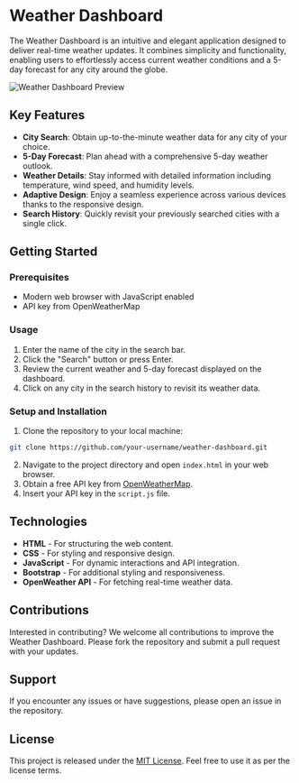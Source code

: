 # Weather Dashboard

The Weather Dashboard is an intuitive and elegant application designed to deliver real-time weather updates. It combines simplicity and functionality, enabling users to effortlessly access current weather conditions and a 5-day forecast for any city around the globe.

![Weather Dashboard Preview](path/to/screenshot.png) <!-- Replace with the path to your app screenshot -->

## Key Features

- **City Search**: Obtain up-to-the-minute weather data for any city of your choice.
- **5-Day Forecast**: Plan ahead with a comprehensive 5-day weather outlook.
- **Weather Details**: Stay informed with detailed information including temperature, wind speed, and humidity levels.
- **Adaptive Design**: Enjoy a seamless experience across various devices thanks to the responsive design.
- **Search History**: Quickly revisit your previously searched cities with a single click.

## Getting Started

### Prerequisites

- Modern web browser with JavaScript enabled
- API key from OpenWeatherMap

### Usage

1. Enter the name of the city in the search bar.
2. Click the "Search" button or press Enter.
3. Review the current weather and 5-day forecast displayed on the dashboard.
4. Click on any city in the search history to revisit its weather data.

### Setup and Installation

1. Clone the repository to your local machine:
```bash
git clone https://github.com/your-username/weather-dashboard.git
```
2. Navigate to the project directory and open `index.html` in your web browser.
3. Obtain a free API key from [OpenWeatherMap](https://openweathermap.org/api).
4. Insert your API key in the `script.js` file.

## Technologies

- **HTML** - For structuring the web content.
- **CSS** - For styling and responsive design.
- **JavaScript** - For dynamic interactions and API integration.
- **Bootstrap** - For additional styling and responsiveness.
- **OpenWeather API** - For fetching real-time weather data.

## Contributions

Interested in contributing? We welcome all contributions to improve the Weather Dashboard. Please fork the repository and submit a pull request with your updates.

## Support

If you encounter any issues or have suggestions, please open an issue in the repository.

## License

This project is released under the [MIT License](LICENSE). Feel free to use it as per the license terms.
